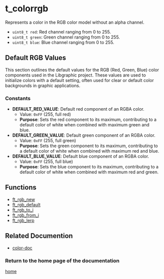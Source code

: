 # t_colorrgb
Represents a color in the RGB color model without an alpha channel.

- `uint8_t red`: Red channel ranging from 0 to 255.
- `uint8_t green`: Green channel ranging from 0 to 255.
- `uint8_t blue`: Blue channel ranging from 0 to 255.

## Default RGB Values
This section outlines the default values for the RGB (Red, Green, Blue) color components used in the Libgraphic project. These values are used to initialize colors with a default setting, often used for clear or default color backgrounds in graphic applications.

### Constants
- **DEFAULT_RED_VALUE**: Default red component of an RGBA color.
  - Value: `0xFF` (255, full red)
  - **Purpose**: Sets the red component to its maximum, contributing to a default color of white when combined with maximum green and blue.
- **DEFAULT_GREEN_VALUE**: Default green component of an RGBA color.
  - Value: `0xFF` (255, full green)
  - **Purpose**: Sets the green component to its maximum, contributing to a default color of white when combined with maximum red and blue.
- **DEFAULT_BLUE_VALUE**: Default blue component of an RGBA color.
  - Value: `0xFF` (255, full blue)
  - **Purpose**: Sets the blue component to its maximum, contributing to a default color of white when combined with maximum red and green.

## Functions

- [ft_rgb_new](./ft_rgb_new.md)
- [ft_rgb_default](./ft_rgb_default.md)
- [ft_rgb_to_i](./ft_rgb_to_i.md)
- [ft_rgb_from_i](./ft_rgb_from_i.md)
- [ft_rgb_lerp](./ft_rgb_lerp.md)

## Related Documention
- [color-doc](../color-doc.md)

### Return to the home page of the documentation
[home](../../home.md)
